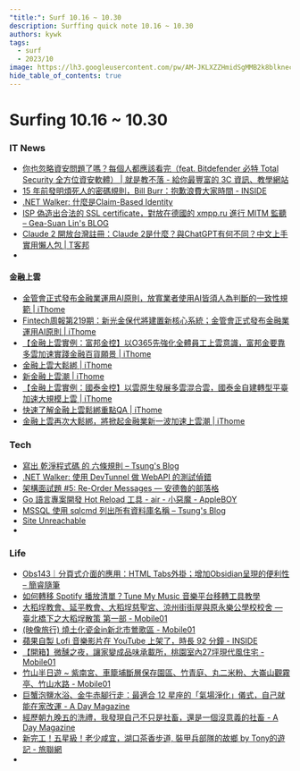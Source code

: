 ```yaml
---
"title:": Surf 10.16 ~ 10.30
description: Surffing quick note 10.16 ~ 10.30
authors: kywk
tags:
  - surf
  - 2023/10
image: https://lh3.googleusercontent.com/pw/AM-JKLXZZHmidSgMMB2k8blkneclNRysPXLr__G7rZ4hPi2sN0jC67PHAbX1MyFj8hQX_MTZ6bwIMPwCyu2fu1bU0ZXSX09eu-OlSDb4U-9haUS_wgnVPLaCM6WQLsRbsnocF8X5Edmt35rDjytljbNEMsaf8A=w800-no?authuser=0
hide_table_of_contents: true
---
```


Surfing 10.16 ~ 10.30
==================

### IT News

- [你也忽略資安問題了嗎？每個人都應該看完（feat. Bitdefender 必特 Total Security 全方位資安軟體） | 就是教不落 - 給你最豐富的 3C 資訊、教學網站](https://steachs.com/archives/63941)
- [15 年前發明煩死人的密碼規則，Bill Burr：抱歉浪費大家時間 - INSIDE](https://www.inside.com.tw/article/10162-the-guy-who-invented-those-annoying-password-rules-now-regrets-wasting-your-time)
- [.NET Walker: 什麼是Claim-Based Identity](https://studyhost.blogspot.com/2023/10/claim-based-identity.html)
- [ISP 偽造出合法的 SSL certificate，對放在德國的 xmpp.ru 進行 MITM 監聽 – Gea-Suan Lin's BLOG](https://blog.gslin.org/archives/2023/10/21/11401/)
- [Claude 2 開放台灣註冊：Claude 2是什麼？與ChatGPT有何不同？中文上手實用懶人包 | T客邦](https://www.techbang.com/posts/110551-claude-2-uses-claude-ai-as-a-free-and-powerful-tool-for-pdf)
- 

#### 金融上雲 ####

- [金管會正式發布金融業運用AI原則，放寬業者使用AI皆須人為判斷的一致性規範 | iThome](https://www.ithome.com.tw/news/159380)
- [Fintech周報第219期：新光金保代將建置新核心系統；金管會正式發布金融業運用AI原則 | iThome](https://www.ithome.com.tw/news/159424)
- [【金融上雲實例：富邦金控】以O365先強化全體員工上雲意識，富邦金要靠多雲加速實踐金融百貨願景 | iThome](https://www.ithome.com.tw/news/159389)
- [金融上雲大鬆綁 | iThome](https://www.ithome.com.tw/article/159394)
- [新金融上雲潮 | iThome](https://www.ithome.com.tw/voice/159393)
- [【金融上雲實例：國泰金控】以雲原生發展多雲混合雲，國泰金自建轉型平臺加速大規模上雲 | iThome](https://www.ithome.com.tw/news/159391)
- [快速了解金融上雲鬆綁重點QA | iThome](https://www.ithome.com.tw/news/159371)
- [金融上雲再次大鬆綁，將掀起金融業新一波加速上雲潮 | iThome](https://www.ithome.com.tw/news/159370)

### Tech

- [寫出 乾淨程式碼 的 六條規則 – Tsung's Blog](https://blog.longwin.com.tw/2023/10/programming-write-clean-code-rule-2023/)
- [.NET Walker: 使用 DevTunnel 做 WebAPI 的測試偵錯](https://studyhost.blogspot.com/2023/10/devtunnel-webapi.html)
- [架構面試題 #5: Re-Order Messages — 安德魯的部落格](https://columns.chicken-house.net/2023/10/01/reorder/)
- [Go 語言專案開發 Hot Reload 工具 - air - 小惡魔 - AppleBOY](https://blog.wu-boy.com/2023/10/live-reload-in-go/)
- [MSSQL 使用 sqlcmd 列出所有資料庫名稱 – Tsung's Blog](https://blog.longwin.com.tw/2023/10/microsoft-mssql-sqlcmd-list-all-database-name-2023/)
- [Site Unreachable](https://www.makeuseof.com/github-repos-you-should-star/)
- 

### Life

- [Obs143｜分頁式介面的應用：HTML Tabs外掛；增加Obsidian呈現的便利性 – 簡睿隨筆](https://jdev.tw/blog/8229/html-tabs-plugin-examples)
- [如何轉移 Spotify 播放清單？Tune My Music 音樂平台移轉工具教學](https://free.com.tw/tunemymusic/)
- [大稻埕教會、延平教會、大稻埕慈聖宮、涼州街街屋與原永樂公學校校舍 — 臺北橋下之大稻埕散策 第一部 - Mobile01](https://www.mobile01.com/topicdetail.php?f=189&t=6857401)
- [(映像旅行) 燒土化瓷金in新北市鶯歌區 - Mobile01](https://www.mobile01.com/topicdetail.php?f=190&t=6856470)
- [蘋果自製 Lofi 音樂影片在 YouTube 上架了，時長 92 分鐘 - INSIDE](https://www.inside.com.tw/article/33056-apple-study-bgm-lofi-on-youtube)
- [【開箱】微醺之夜，讓家變成品味承載所，桃園室內27坪現代風住宅 - Mobile01](https://www.mobile01.com/topicdetail.php?f=360&t=6860289)
- [竹山半日遊 \~ 紫南宮、車籠埔斷層保存園區、竹青庭、丸二米粉、大崙山觀霧亭、竹山水路 - Mobile01](https://www.mobile01.com/topicdetail.php?f=198&t=6858580)
- [巨蟹泡鹽水浴、金牛赤腳行走：最適合 12 星座的「氣場淨化」儀式，自己就能在家改運 - A Day Magazine](https://www.adaymag.com/2023/10/24/aura-cleanse-for-12-star-signs.html)
- [經歷朝九晚五的洗禮，我發現自己不只是社畜，還是一個沒意義的社畜 - A Day Magazine](https://www.adaymag.com/2023/10/24/cultural-physical-strength.html)
- [新完工！五星級！老少咸宜，湖口茶香步道, 裝甲兵部隊的故鄉 by Tony的遊記 - 旅聯網](https://www.waytogo.cc/page/87863)
- 

